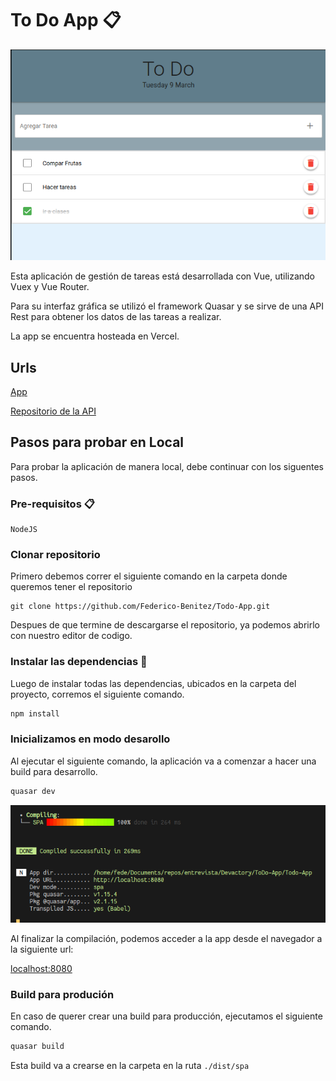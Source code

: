 # To Do App 📋

![alt text](./img/pic1.png)

Esta aplicación de gestión de tareas está desarrollada con Vue, utilizando Vuex y Vue Router. 

Para su interfaz gráfica se utilizó el framework Quasar y se sirve de una API Rest para obtener los datos de las tareas a realizar.

La app se encuentra hosteada en Vercel.


## Urls
[App](https://todoapp-20j619fyj-federico-benitez.vercel.app/#/)

[Repositorio de la API](https://github.com/Federico-Benitez/Todo-App-server)

## Pasos para probar en Local
Para probar la aplicación de manera local, debe continuar con los siguentes pasos.
### Pre-requisitos 📋

```
NodeJS
```
### Clonar repositorio 
Primero debemos correr el siguiente comando en la carpeta donde queremos tener el repositorio

```
git clone https://github.com/Federico-Benitez/Todo-App.git
```

Despues de que termine de descargarse el repositorio, ya podemos abrirlo con nuestro editor de codigo.

### Instalar las dependencias 🔧
Luego de instalar todas las dependencias, ubicados en la carpeta del proyecto, corremos el siguiente comando.
```bash
npm install
```

### Inicializamos en modo desarollo

Al ejecutar el siguiente comando, la aplicación va a comenzar a hacer una build para desarrollo.
```bash
quasar dev
```
![alt text](./img/pic2.png)

Al finalizar la compilación, podemos acceder a la app desde el navegador a la siguiente url:

[localhost:8080](https://localhost:8080/)

### Build para produción
En caso de querer crear una build para producción, ejecutamos el siguiente comando. 
```bash
quasar build
```
Esta build va a crearse en la carpeta en la ruta ```./dist/spa```
